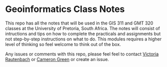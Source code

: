 # Geoinformatics Class Notes

This repo has all the notes that will be used in the GIS 311 and GMT 320 classes at the University of Pretoria, South Africa. The notes will consist of intructions and tips on how to complete the practicals and assignments but not step-by-step instructions on what to do. This modules requires a higher level of thinking so feel welcome to think out of the box. 

Any issues or comments with this repo, please feel feel to contact [Victoria Rautenbach](https://github.com/vrautenbach) or [Cameron Green](https://github.com/CamGreen) or create an issue. 
